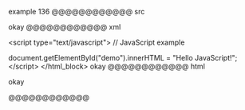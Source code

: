 example 136
@@@@@@@@@@@@ src
<script type="text/javascript">
// JavaScript example

document.getElementById("demo").innerHTML = "Hello JavaScript!";
</script>
okay
@@@@@@@@@@@@ xml
<?xml version="1.0" encoding="UTF-8"?>
<!DOCTYPE document SYSTEM "CommonMark.dtd">
<document xmlns="http://commonmark.org/xml/1.0">
  <html_block>&lt;script type=&quot;text/javascript&quot;&gt;
// JavaScript example

document.getElementById(&quot;demo&quot;).innerHTML = &quot;Hello JavaScript!&quot;;
&lt;/script&gt;
</html_block>
  <paragraph>
    <text>okay</text>
  </paragraph>
</document>
@@@@@@@@@@@@ html
<script type="text/javascript">
// JavaScript example

document.getElementById("demo").innerHTML = "Hello JavaScript!";
</script>
<p>okay</p>
@@@@@@@@@@@@
